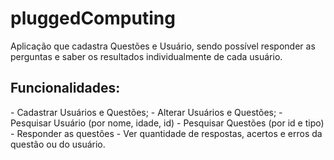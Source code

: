 # pluggedComputing
Aplicação que cadastra Questões e Usuário, sendo possível responder as perguntas e saber os resultados individualmente de cada usuário.
<h2>Funcionalidades:</h2>
<p>
  - Cadastrar Usuários e Questões;
  - Alterar Usuários e Questões;
  - Pesquisar Usuário (por nome, idade, id)
  - Pesquisar Questões (por id e tipo)
  - Responder as questões
  - Ver quantidade de respostas, acertos e erros da questão ou do usuário.
</p>
